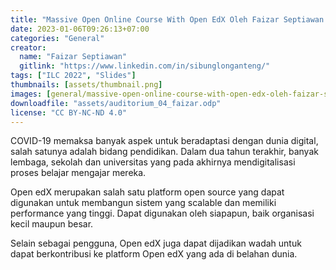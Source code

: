 ```yaml
---
title: "Massive Open Online Course With Open EdX Oleh Faizar Septiawan (Valutac)"
date: 2023-01-06T09:26:13+07:00
categories: "General"
creator: 
  name: "Faizar Septiawan"
  gitlink: "https://www.linkedin.com/in/sibunglonganteng/"
tags: ["ILC 2022", "Slides"]
thumbnails: [assets/thumbnail.png]
images: [general/massive-open-online-course-with-open-edx-oleh-faizar-septiawan-valutac/assets/thumbnail.png]
downloadfile: "assets/auditorium_04_faizar.odp"
license: "CC BY-NC-ND 4.0"
---
```

COVID-19 memaksa banyak aspek untuk beradaptasi dengan dunia digital, salah satunya adalah bidang pendidikan. Dalam dua tahun terakhir, banyak lembaga, sekolah dan universitas yang pada akhirnya mendigitalisasi proses belajar mengajar mereka. <!--more-->

Open edX merupakan salah satu platform open source yang dapat digunakan untuk membangun sistem yang scalable dan memiliki performance yang tinggi. Dapat digunakan oleh siapapun, baik organisasi kecil maupun besar.

Selain sebagai pengguna, Open edX juga dapat dijadikan wadah untuk dapat berkontribusi ke platform Open edX yang ada di belahan dunia.